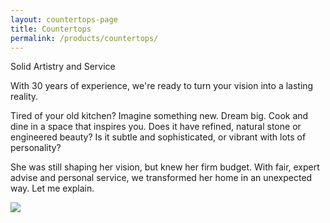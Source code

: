 ```yaml
---
layout: countertops-page
title: Countertops
permalink: /products/countertops/
---
```

<div class="content">
<div class="content__text">
<p class="is-first-heading h2">Solid Artistry and Service</p>
<p class="h3">With 30 years of experience, we're ready to turn your vision into a lasting reality.</p>

Tired of your old kitchen? Imagine something new. Dream big. Cook and dine in a space that inspires you. Does it have refined, natural stone or engineered beauty? Is it subtle and sophisticated, or vibrant with lots of personality?

She was still shaping her vision, but knew her firm budget. With fair, expert advise and personal service, we transformed her home in an unexpected way. Let me explain.
</div>

<div class="content__image fixedsticky">
<img src="{{ site.url }}/assets/images/kitchen-2.jpg">
</div>
</div>

